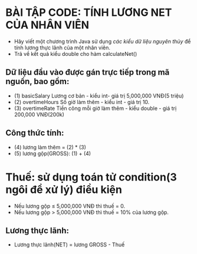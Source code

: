 # BÀI TẬP CODE: TÍNH LƯƠNG NET CỦA NHÂN VIÊN

- Hãy viết một chương trình Java sử dụng *các kiểu dữ liệu nguyên thủy* để tính lương thực lãnh của một nhân viên.
- Trả về kết quả kiểu double cho hàm calculateNet()

## Dữ liệu đầu vào được gán trực tiếp trong mã nguồn, bao gồm:
- (1) basicSalary Lương cơ bản - kiểu int- giá trị 5,000,000 VNĐ(5 triệu)
- (2) overtimeHours Số giờ làm thêm - kiểu int - giá trị 10.
- (3) overtimeRate Tiền công mỗi giờ làm thêm - kiểu double - giá trị 200,000 VNĐ(200k)

## Công thức tính:
- (4) lương làm thêm = (2) * (3)
- (5) lương gộp(GROSS): (1) + (4)

# Thuế: sử dụng toán tử condition(3 ngôi để xử lý) điều kiện
- Nếu lương gộp ≤ 5,000,000 VNĐ thì thuế = 0.
- Nếu lương gộp > 5,000,000 VNĐ thì thuế = 10% của lương gộp.

## Lương thực lãnh:
- Lương thực lãnh(NET) = lương GROSS - Thuế